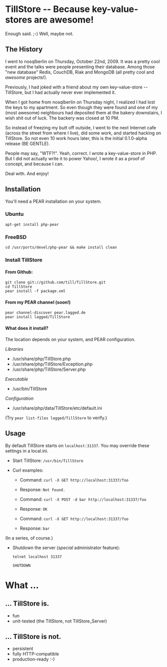 # TillStore -- Because key-value-stores are awesome!

Enough said. ;-) Well, maybe not.

## The History

I went to nosqlberlin on Thursday, October 22nd, 2009. It was a pretty cool event and
the talks were people presenting their database. Among those "new database" Redis,
CouchDB, Riak and MongoDB (all pretty cool and _awesome_ projects!).

Previously, I had joked with a friend about my own key-value-store -- TillStore, but
I had actually never ever implemented it.

When I got home from nosqlberlin on Thursday night, I realized I had lost the keys to
my apartment. So even though they were found and one of my (most awesome) neighbours
had deposited them at the bakery downstairs, I wish shit out of luck. The backery was
closed at 10 PM.

So instead of freezing my butt off outside, I went to the next Internet cafe (across
the street from where I live), did some work, and started hacking on TillStore. So
not even 10 work hours later, this is the initial 0.1.0-alpha release (BE GENTLE).

People may say, "WTF?!". Yeah, correct. I wrote a key-value-store in PHP. But I did
not actually write it to power Yahoo!, I wrote it as a proof of concept, and because
I can.

Deal with. And enjoy!

## Installation

You'll need a PEAR installation on your system.

### Ubuntu

    apt-get install php-pear

### FreeBSD

    cd /usr/ports/devel/php-pear && make install clean

### Install TillStore

#### From Github:

    git clone git://github.com/till/TillStore.git
    cd TillStore
    pear install -f package.xml

#### From my PEAR channel (soon!)

    pear channel-discover pear.lagged.de
    pear install lagged/TillStore

#### What does it install?

The location depends on your system, and PEAR configuration.

*Libraries*

 * /usr/share/php/TillStore.php
 * /usr/share/php/TillStore/Exception.php
 * /usr/share/php/TillStore/Server.php

*Executable*
 
 * /usr/bin/TillStore

*Configuration*

 * /usr/share/php/data/TillStore/etc/default.ini

(Try `pear list-files lagged/TillStore` to verify.)

## Usage

By default TillStore starts on `localhost:31337`. You may override these settings in a local.ini.

 * Start TillStore: `/usr/bin/TillStore`
 * Curl examples:

    * Command: `curl -X GET http://localhost:31337/foo`
    * Response: `Not found.`

    * Command: `curl -X POST -d bar http://localhost:31337/foo`
    * Response: `OK`

    * Command: `curl -X GET http://localhost:31337/foo`
    * Response: `bar`

 (In a series, of course.)

 * Shutdown the server (_special_ administrator feature):

    `telnet localhost 31337`

    `SHUTDOWN`

# What ...

## ... TillStore is.

 * fun
 * unit-tested (the TillStore, not TillStore_Server)

## ... TillStore is not.

 * persistent
 * fully HTTP-compatible
 * production-ready :-)